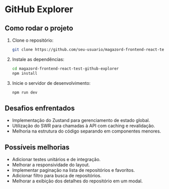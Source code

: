 # GitHub Explorer

## Como rodar o projeto

1. Clone o repositório:
   ```bash
   git clone https://github.com/seu-usuario/magazord-frontend-react-test-github-explorer.git
   ```
2. Instale as dependências:
   ```bash
   cd magazord-frontend-react-test-github-explorer
   npm install
   ```
3. Inicie o servidor de desenvolvimento:
   ```bash
   npm run dev
   ```

## Desafios enfrentados

- Implementação do Zustand para gerenciamento de estado global.
- Utilização do SWR para chamadas à API com caching e revalidação.
- Melhoria na estrutura do código separando em componentes menores.

## Possíveis melhorias

- Adicionar testes unitários e de integração.
- Melhorar a responsividade do layout.
- Implementar paginação na lista de repositórios e favoritos.
- Adicionar filtro para busca de repositórios.
- Melhorar a exibição dos detalhes do repositório em um modal.
